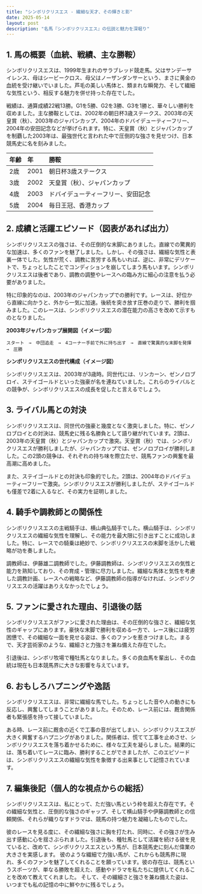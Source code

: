 ```yaml
---
title: "シンボリクリスエス - 繊細な天才、その輝きと影"
date: 2025-05-14
layout: post
description: "名馬『シンボリクリスエス』の伝説と魅力を深堀り"
---
```


## 1. 馬の概要（血統、戦績、主な勝鞍）

シンボリクリスエスは、1999年生まれのサラブレッド競走馬。父はサンデーサイレンス、母はシービークロス、母父はノーザンダンサーという、まさに黄金の血統を受け継いでいました。芦毛の美しい馬体と、類まれな瞬発力、そして繊細な気性という、相反する魅力を併せ持った存在でした。

戦績は、通算成績22戦13勝。G1を5勝、G2を3勝、G3を1勝と、華々しい勝利を収めました。主な勝鞍としては、2002年の朝日杯3歳ステークス、2003年の天皇賞（秋）、2003年のジャパンカップ、2004年のドバイデューティーフリー、2004年の安田記念などが挙げられます。特に、天皇賞（秋）とジャパンカップを制覇した2003年は、最強世代と言われた中で圧倒的な強さを見せつけ、日本競馬史に名を刻みました。

| 年齢 | 年   | 勝鞍                                      |
| :---- | :--- | :---------------------------------------- |
| 2歳   | 2001 | 朝日杯3歳ステークス                         |
| 3歳   | 2002 | 天皇賞（秋）、ジャパンカップ                 |
| 4歳   | 2003 | ドバイデューティーフリー、安田記念             |
| 5歳   | 2004 | 毎日王冠、香港カップ                         |


## 2. 成績と活躍エピソード（図表があれば出力）

シンボリクリスエスの強さは、その圧倒的な末脚にありました。直線での驚異的な加速は、多くのファンを魅了しました。しかし、その強さは、繊細な気性と表裏一体でした。気性が荒く、調教に苦労する馬もいれば、逆に、非常にデリケートで、ちょっとしたことでコンディションを崩してしまう馬もいます。シンボリクリスエスは後者であり、調教の調整やレースへの臨み方に細心の注意を払う必要がありました。

特に印象的なのは、2003年のジャパンカップでの勝利です。レースは、好位から直線に向かうと、外から一気に加速。後続を突き放す圧巻の走りで、勝利を掴みました。このレースは、シンボリクリスエスの潜在能力の高さを改めて示すものとなりました。

**2003年ジャパンカップ展開図（イメージ図）**

```
スタート　→　中団追走　→　4コーナー手前で外に持ち出す　→　直線で驚異的な末脚を発揮　→　圧勝
```

**シンボリクリスエスの世代構成（イメージ図）**

シンボリクリスエスは、2003年が3歳時。同世代には、リンカーン、ゼンノロブロイ、ステイゴールドといった強豪が名を連ねていました。これらのライバルとの競争が、シンボリクリスエスの成長を促したと言えるでしょう。


## 3. ライバル馬との対決

シンボリクリスエスは、同世代の強豪と幾度となく激突しました。特に、ゼンノロブロイとの対決は、競馬史に残る名勝負として語り継がれています。2頭は、2003年の天皇賞（秋）とジャパンカップで激突。天皇賞（秋）では、シンボリクリスエスが勝利しましたが、ジャパンカップでは、ゼンノロブロイが勝利しました。この2頭の競争は、それぞれの持ち味を際立たせ、競馬ファンの興奮を最高潮に高めました。

また、ステイゴールドとの対決も印象的でした。2頭は、2004年のドバイデューティーフリーで激突。シンボリクリスエスが勝利しましたが、ステイゴールドも僅差で2着に入るなど、その実力を証明しました。


## 4. 騎手や調教師との関係性

シンボリクリスエスの主戦騎手は、横山典弘騎手でした。横山騎手は、シンボリクリスエスの繊細な気性を理解し、その能力を最大限に引き出すことに成功しました。特に、レースでの騎乗は絶妙で、シンボリクリスエスの末脚を活かした戦略が功を奏しました。

調教師は、伊藤雄二調教師でした。伊藤調教師は、シンボリクリスエスの気性と能力を熟知しており、その育成・管理に尽力しました。繊細な馬体と気性を考慮した調教計画、レースへの戦略など、伊藤調教師の指導がなければ、シンボリクリスエスの活躍はありえなかったでしょう。


## 5. ファンに愛された理由、引退後の話

シンボリクリスエスがファンに愛された理由は、その圧倒的な強さと、繊細な気性のギャップにあります。豪快な末脚で勝利を収める一方で、レース後には疲労困憊で、その繊細な一面を見せる姿は、多くのファンを惹きつけました。まるで、天才芸術家のような、繊細さと力強さを兼ね備えた存在でした。

引退後は、シンボリ牧場で種牡馬となりました。多くの良血馬を輩出し、その血統は現在も日本競馬界に大きな影響を与えています。


## 6. おもしろハプニングや逸話

シンボリクリスエスは、非常に繊細な馬でした。ちょっとした音や人の動きにも反応し、興奮してしまうことがありました。そのため、レース前には、厩舎関係者も緊張感を持って接していました。

ある時、レース前に厩舎の近くで工事の音が出てしまい、シンボリクリスエスが大きく興奮するハプニングがありました。関係者は、慌てて工事を止めさせ、シンボリクリスエスを落ち着かせるために、様々な工夫を凝らしました。結果的には、落ち着いてレースに臨み、勝利することができましたが、このエピソードは、シンボリクリスエスの繊細な気性を象徴する出来事として記憶されています。


## 7. 編集後記（個人的な視点からの総括）

シンボリクリスエスは、私にとって、ただ強い馬という枠を超えた存在です。その繊細な気性と、圧倒的な強さのギャップ、そして横山騎手や伊藤調教師との信頼関係、それらが織りなすドラマは、競馬の持つ魅力を凝縮したものでした。

彼のレースを見る度に、その繊細な強さに胸を打たれ、同時に、その強さが生み出す感動に心を揺さぶられました。引退後も、種牡馬として活躍を続ける彼を見ていると、改めて、シンボリクリスエスという馬が、日本競馬史に刻んだ偉業の大きさを実感します。  彼のような繊細で力強い馬が、これからも競馬界に現れ、多くのファンを魅了してくれることを願っています。彼の存在は、競馬というスポーツが、単なる勝敗を超えた、感動やドラマを私たちに提供してくれることを改めて教えてくれました。  そして、その繊細さと強さを兼ね備えた姿は、いつまでも私の記憶の中に鮮やかに残るでしょう。
